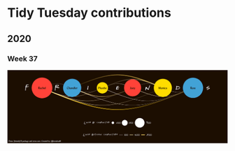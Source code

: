 Tidy Tuesday contributions
================

## 2020

### Week 37

<img src="plot/2020_week_37.png" width="1000px"/>
